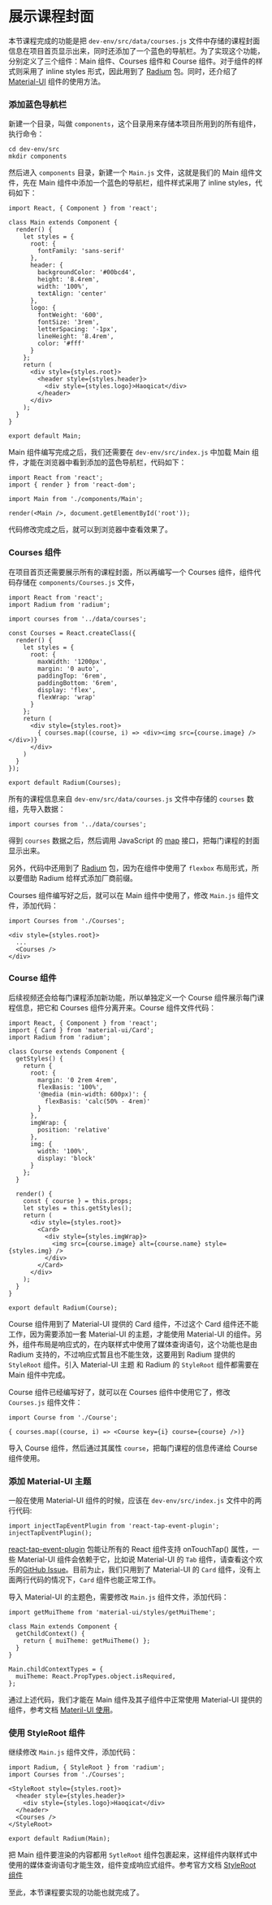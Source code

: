 # 展示课程封面

本节课程完成的功能是把 `dev-env/src/data/courses.js` 文件中存储的课程封面信息在项目首页显示出来，同时还添加了一个蓝色的导航栏。为了实现这个功能，分别定义了三个组件：Main 组件、Courses 组件和 Course 组件。对于组件的样式则采用了 inline styles 形式，因此用到了 [Radium](http://stack.formidable.com/radium/) 包。同时，还介绍了 [Material-UI](http://www.material-ui.com/#/) 组件的使用方法。

### 添加蓝色导航栏

新建一个目录，叫做 `components`，这个目录用来存储本项目所用到的所有组件，执行命令：

```
cd dev-env/src
mkdir components
```

然后进入 `components` 目录，新建一个 `Main.js` 文件，这就是我们的 Main 组件文件，先在 Main 组件中添加一个蓝色的导航栏，组件样式采用了 inline styles，代码如下：

```
import React, { Component } from 'react';

class Main extends Component {
  render() {
    let styles = {
      root: {
        fontFamily: 'sans-serif'
      },
      header: {
        backgroundColor: '#00bcd4',
        height: '8.4rem',
        width: '100%',
        textAlign: 'center'
      },
      logo: {
        fontWeight: '600',
        fontSize: '3rem',
        letterSpacing: '-1px',
        lineHeight: '8.4rem',
        color: '#fff'
      }
    };
    return (
      <div style={styles.root}>
        <header style={styles.header}>
          <div style={styles.logo}>Haoqicat</div>
        </header>
      </div>
    );
  }
}

export default Main;
```

Main 组件编写完成之后，我们还需要在 `dev-env/src/index.js` 中加载 Main 组件，才能在浏览器中看到添加的蓝色导航栏，代码如下：

```
import React from 'react';
import { render } from 'react-dom';

import Main from './components/Main';

render(<Main />, document.getElementById('root'));
```

代码修改完成之后，就可以到浏览器中查看效果了。

### Courses 组件

在项目首页还需要展示所有的课程封面，所以再编写一个 Courses 组件，组件代码存储在 `components/Courses.js` 文件，

```
import React from 'react';
import Radium from 'radium';

import courses from '../data/courses';

const Courses = React.createClass({
  render() {
    let styles = {
      root: {
        maxWidth: '1200px',
        margin: '0 auto',
        paddingTop: '6rem',
        paddingBottom: '6rem',
        display: 'flex',
        flexWrap: 'wrap'
      }
    };
    return (
      <div style={styles.root}>
        { courses.map((course, i) => <div><img src={course.image} /></div>)}
      </div>
    )
  }
});

export default Radium(Courses);
```

所有的课程信息来自 `dev-env/src/data/courses.js` 文件中存储的 `courses` 数组，先导入数据：

```
import courses from '../data/courses';
```

得到 `courses` 数据之后，然后调用 JavaScript 的 [map](https://developer.mozilla.org/zh-CN/docs/Web/JavaScript/Reference/Global_Objects/Array/map) 接口，把每门课程的封面显示出来。

另外，代码中还用到了 [Radium](http://stack.formidable.com/radium/) 包，因为在组件中使用了 `flexbox` 布局形式，所以要借助 Radium 给样式添加厂商前缀。

Courses 组件编写好之后，就可以在 Main 组件中使用了，修改 `Main.js` 组件文件，添加代码：

```
import Courses from './Courses';

<div style={styles.root}>
  ...
  <Courses />
</div>
```

### Course 组件

后续视频还会给每门课程添加新功能，所以单独定义一个 Course 组件展示每门课程信息，把它和 Courses 组件分离开来。Course 组件文件代码：

```
import React, { Component } from 'react';
import { Card } from 'material-ui/Card';
import Radium from 'radium';

class Course extends Component {
  getStyles() {
    return {
      root: {
        margin: '0 2rem 4rem',
        flexBasis: '100%',
        '@media (min-width: 600px)': {
          flexBasis: 'calc(50% - 4rem)'
        }
      },
      imgWrap: {
        position: 'relative'
      },
      img: {
        width: '100%',
        display: 'block'
      }
    };
  }

  render() {
    const { course } = this.props;
    let styles = this.getStyles();
    return (
      <div style={styles.root}>
        <Card>
          <div style={styles.imgWrap}>
            <img src={course.image} alt={course.name} style={styles.img} />
          </div>
        </Card>
      </div>
    );
  }
}

export default Radium(Course);
```

Course 组件用到了 Material-UI 提供的 Card 组件，不过这个 Card 组件还不能工作，因为需要添加一套 Material-UI 的主题，才能使用 Material-UI 的组件。另外，组件布局是响应式的，在内联样式中使用了媒体查询语句，这个功能也是由 Radium 支持的，不过响应式暂且也不能生效，这要用到 Radium 提供的 `StyleRoot` 组件。引入 Material-UI 主题 和 Radium 的 `StyleRoot` 组件都需要在 Main 组件中完成。

Course 组件已经编写好了，就可以在 Courses 组件中使用它了，修改 `Courses.js` 组件文件：

```
import Course from './Course';

{ courses.map((course, i) => <Course key={i} course={course} />)}
```

导入 Course 组件，然后通过其属性 `course`，把每门课程的信息传递给 Course 组件使用。

### 添加 Material-UI 主题

一般在使用 Material-UI 组件的时候，应该在 `dev-env/src/index.js` 文件中的两行代码:

```
import injectTapEventPlugin from 'react-tap-event-plugin';
injectTapEventPlugin();
```

[react-tap-event-plugin](https://github.com/zilverline/react-tap-event-plugin) 包能让所有的 React 组件支持 onTouchTap() 属性，一些 Material-UI 组件会依赖于它，比如说 Material-UI 的 `Tab` 组件，请查看这个欢乐的[GitHub Issue](https://github.com/callemall/material-ui/issues/3504)。目前为止，我们只用到了 Material-UI 的 `Card` 组件，没有上面两行代码的情况下，`Card` 组件也能正常工作。

导入 Material-UI 的主题色，需要修改 `Main.js` 组件文件，添加代码：

```
import getMuiTheme from 'material-ui/styles/getMuiTheme';

class Main extends Component {
  getChildContext() {
    return { muiTheme: getMuiTheme() };
  }
}

Main.childContextTypes = {
  muiTheme: React.PropTypes.object.isRequired,
};
```

通过上述代码，我们才能在 Main 组件及其子组件中正常使用 Material-UI 提供的组件，参考文档 [Materil-UI 使用](http://www.material-ui.com/#/customization/themes)。

### 使用 StyleRoot 组件

继续修改 `Main.js` 组件文件，添加代码：

```
import Radium, { StyleRoot } from 'radium';
import Courses from './Courses';

<StyleRoot style={styles.root}>
  <header style={styles.header}>
    <div style={styles.logo}>Haoqicat</div>
  </header>
  <Courses />
</StyleRoot>

export default Radium(Main);
```

把 Main 组件要渲染的内容都用 `SytleRoot` 组件包裹起来，这样组件内联样式中使用的媒体查询语句才能生效，组件变成响应式组件。参考官方文档 [StyleRoot 组件](https://github.com/FormidableLabs/radium/tree/master/docs/api#styleroot-component)

至此，本节课程要实现的功能也就完成了。
